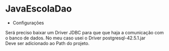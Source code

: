 # JavaEscolaDao

- Configurações

Será preciso baixar um Driver JDBC para que que haja a comunicação com o banco de dados. No meu caso usei o Driver postgresql-42.5.1.jar<br>
Deve ser adicionado ao Path do projeto.

